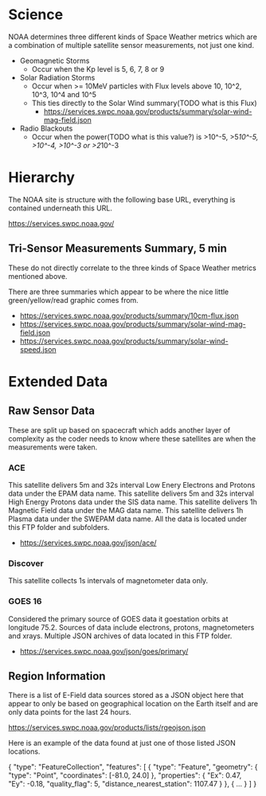 # Science
NOAA determines three different kinds of Space Weather metrics which are a combination of multiple
satellite sensor measurements, not just one kind.
  * Geomagnetic Storms
    * Occur when the Kp level is 5, 6, 7, 8 or 9
  * Solar Radiation Storms
    * Occur when >= 10MeV particles with Flux levels above 10, 10^2, 10^3, 10^4 and 10^5
    * This ties directly to the Solar Wind summary(TODO what is this Flux)
      * https://services.swpc.noaa.gov/products/summary/solar-wind-mag-field.json
  * Radio Blackouts
    * Occur when the power(TODO what is this value?) is >10^-5, >5*10^-5, >10^-4, >10^-3 or >2*10^-3

# Hierarchy
The NOAA site is structure with the following base URL, everything is contained underneath this URL.

https://services.swpc.noaa.gov/

## Tri-Sensor Measurements Summary, 5 min
These do not directly correlate to the three kinds of Space Weather metrics mentioned above.

There are three summaries which appear to be where the nice little green/yellow/read graphic comes
from.

 * https://services.swpc.noaa.gov/products/summary/10cm-flux.json
 * https://services.swpc.noaa.gov/products/summary/solar-wind-mag-field.json
 * https://services.swpc.noaa.gov/products/summary/solar-wind-speed.json

# Extended Data
## Raw Sensor Data
These are split up based on spacecraft which adds another layer of complexity as the coder needs to
know where these satellites are when the measurements were taken.

### ACE
This satellite delivers 5m and 32s interval Low Enery Electrons and Protons data under the EPAM data
name.
This satellite delivers 5m and 32s interval High Energy Protons data under the SIS data name.
This satellite delivers 1h Magnetic Field data under the MAG data name.
This satellite delivers 1h Plasma data under the SWEPAM data name.
All the data is located under this FTP folder and subfolders.
  * https://services.swpc.noaa.gov/json/ace/

### Discover
This satellite collects 1s intervals of magnetometer data only.

### GOES 16
Considered the primary source of GOES data it goestation orbits at longitude 75.2. Sources of data
include electrons, protons, magnetometers and xrays. Multiple JSON archives of data located in this
FTP folder.
  * https://services.swpc.noaa.gov/json/goes/primary/

## Region Information
There is a list of E-Field data sources stored as a JSON object here that appear to only be based on
geographical location on the Earth itself and are only data points for the last 24 hours.

https://services.swpc.noaa.gov/products/lists/rgeojson.json

Here is an example of the data found at just one of those listed JSON locations.

{
  "type": "FeatureCollection",
  "features": [
    {
      "type": "Feature",
      "geometry": 
        {
          "type": "Point",
          "coordinates": [-81.0, 24.0]
        },
      "properties":
        {
          "Ex": 0.47,
          "Ey": -0.18,
          "quality_flag": 5,
          "distance_nearest_station": 1107.47
        }
    }, 
    {
      ...
    }
  ]
}
